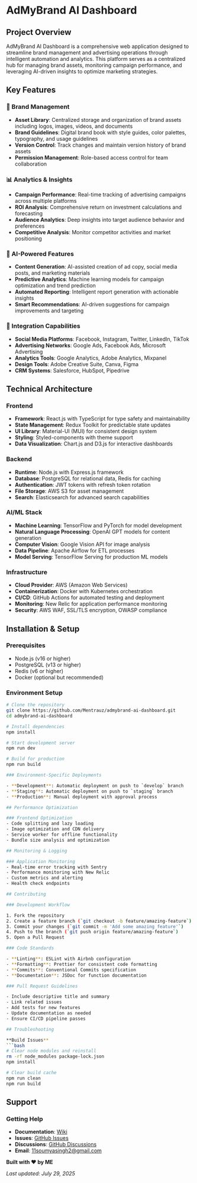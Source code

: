 # AdMyBrand AI Dashboard

## Project Overview

AdMyBrand AI Dashboard is a comprehensive web application designed to streamline brand management and advertising operations through intelligent automation and analytics. This platform serves as a centralized hub for managing brand assets, monitoring campaign performance, and leveraging AI-driven insights to optimize marketing strategies.

## Key Features

### 🎯 Brand Management
- **Asset Library**: Centralized storage and organization of brand assets including logos, images, videos, and documents
- **Brand Guidelines**: Digital brand book with style guides, color palettes, typography, and usage guidelines
- **Version Control**: Track changes and maintain version history of brand assets
- **Permission Management**: Role-based access control for team collaboration

### 📊 Analytics & Insights
- **Campaign Performance**: Real-time tracking of advertising campaigns across multiple platforms
- **ROI Analysis**: Comprehensive return on investment calculations and forecasting
- **Audience Analytics**: Deep insights into target audience behavior and preferences
- **Competitive Analysis**: Monitor competitor activities and market positioning

### 🤖 AI-Powered Features
- **Content Generation**: AI-assisted creation of ad copy, social media posts, and marketing materials
- **Predictive Analytics**: Machine learning models for campaign optimization and trend prediction
- **Automated Reporting**: Intelligent report generation with actionable insights
- **Smart Recommendations**: AI-driven suggestions for campaign improvements and targeting

### 🔗 Integration Capabilities
- **Social Media Platforms**: Facebook, Instagram, Twitter, LinkedIn, TikTok
- **Advertising Networks**: Google Ads, Facebook Ads, Microsoft Advertising
- **Analytics Tools**: Google Analytics, Adobe Analytics, Mixpanel
- **Design Tools**: Adobe Creative Suite, Canva, Figma
- **CRM Systems**: Salesforce, HubSpot, Pipedrive

## Technical Architecture

### Frontend
- **Framework**: React.js with TypeScript for type safety and maintainability
- **State Management**: Redux Toolkit for predictable state updates
- **UI Library**: Material-UI (MUI) for consistent design system
- **Styling**: Styled-components with theme support
- **Data Visualization**: Chart.js and D3.js for interactive dashboards

### Backend
- **Runtime**: Node.js with Express.js framework
- **Database**: PostgreSQL for relational data, Redis for caching
- **Authentication**: JWT tokens with refresh token rotation
- **File Storage**: AWS S3 for asset management
- **Search**: Elasticsearch for advanced search capabilities

### AI/ML Stack
- **Machine Learning**: TensorFlow and PyTorch for model development
- **Natural Language Processing**: OpenAI GPT models for content generation
- **Computer Vision**: Google Vision API for image analysis
- **Data Pipeline**: Apache Airflow for ETL processes
- **Model Serving**: TensorFlow Serving for production ML models

### Infrastructure
- **Cloud Provider**: AWS (Amazon Web Services)
- **Containerization**: Docker with Kubernetes orchestration
- **CI/CD**: GitHub Actions for automated testing and deployment
- **Monitoring**: New Relic for application performance monitoring
- **Security**: AWS WAF, SSL/TLS encryption, OWASP compliance

## Installation & Setup

### Prerequisites
- Node.js (v16 or higher)
- PostgreSQL (v13 or higher)
- Redis (v6 or higher)
- Docker (optional but recommended)

### Environment Setup

```bash
# Clone the repository
git clone https://github.com/Mentrauz/admybrand-ai-dashboard.git
cd admybrand-ai-dashboard

# Install dependencies
npm install

# Start development server
npm run dev

# Build for production
npm run build

### Environment-Specific Deployments

- **Development**: Automatic deployment on push to `develop` branch
- **Staging**: Automatic deployment on push to `staging` branch
- **Production**: Manual deployment with approval process

## Performance Optimization

### Frontend Optimization
- Code splitting and lazy loading
- Image optimization and CDN delivery
- Service worker for offline functionality
- Bundle size analysis and optimization

## Monitoring & Logging

### Application Monitoring
- Real-time error tracking with Sentry
- Performance monitoring with New Relic
- Custom metrics and alerting
- Health check endpoints

## Contributing

### Development Workflow

1. Fork the repository
2. Create a feature branch (`git checkout -b feature/amazing-feature`)
3. Commit your changes (`git commit -m 'Add some amazing feature'`)
4. Push to the branch (`git push origin feature/amazing-feature`)
5. Open a Pull Request

### Code Standards

- **Linting**: ESLint with Airbnb configuration
- **Formatting**: Prettier for consistent code formatting
- **Commits**: Conventional Commits specification
- **Documentation**: JSDoc for function documentation

### Pull Request Guidelines

- Include descriptive title and summary
- Link related issues
- Add tests for new features
- Update documentation as needed
- Ensure CI/CD pipeline passes

## Troubleshooting

**Build Issues**
```bash
# Clear node modules and reinstall
rm -rf node_modules package-lock.json
npm install

# Clear build cache
npm run clean
npm run build
```

## Support

### Getting Help

- **Documentation**: [Wiki](https://github.com/Mentrauz/admybrand-ai-dashboard/wiki)
- **Issues**: [GitHub Issues](https://github.com/Mentrauz/admybrand-ai-dashboard/issues)
- **Discussions**: [GitHub Discussions](https://github.com/Mentrauz/admybrand-ai-dashboard/discussions)
- **Email**: 11soumyasingh2@gmail.com

**Built with ❤️ by ME**

*Last updated: July 29, 2025*
